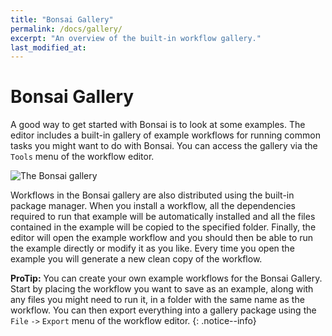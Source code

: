 ```yaml
---
title: "Bonsai Gallery"
permalink: /docs/gallery/
excerpt: "An overview of the built-in workflow gallery."
last_modified_at:
---
```


# Bonsai Gallery

A good way to get started with Bonsai is to look at some examples. The editor includes a built-in gallery of example workflows for running common tasks you might want to do with Bonsai. You can access the gallery via the `Tools` menu of the workflow editor.

![The Bonsai gallery](~/images/gallery.png)

Workflows in the Bonsai gallery are also distributed using the built-in package manager. When you install a workflow, all the dependencies required to run that example will be automatically installed and all the files contained in the example will be copied to the specified folder. Finally, the editor will open the example workflow and you should then be able to run the example directly or modify it as you like. Every time you open the example you will generate a new clean copy of the workflow.

**ProTip:** You can create your own example workflows for the Bonsai Gallery. Start by placing the workflow you want to save as an example, along with any files you might need to run it, in a folder with the same name as the workflow. You can then export everything into a gallery package using the `File` `->` `Export` menu of the workflow editor.
{: .notice--info}
